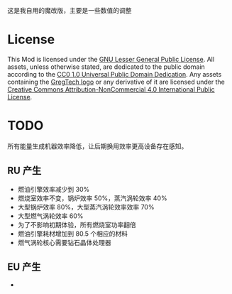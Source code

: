 这是我自用的魔改版，主要是一些数值的调整

# License

This Mod is licensed under the [GNU Lesser General Public License](LICENSE).
All assets, unless otherwise stated, are dedicated to the public domain
according to the [CC0 1.0 Universal Public Domain Dedication](src/main/resources/LICENSE.assets).
Any assets containing the [GregTech logo](src/main/resources/logos) or any
derivative of it are licensed under the
[Creative Commons Attribution-NonCommercial 4.0 International Public License](src/main/resources/LICENSE.logos).

# TODO
所有能量生成机器效率降低，让后期换用效率更高设备存在感知。


## RU 产生
- 燃油引擎效率减少到 30%
- 燃烧室效率不变，锅炉效率 50%，蒸汽涡轮效率 40%
- 大型锅炉效率 80%，大型蒸汽涡轮效率效率 70%
- 大型燃气涡轮效率 60%
- 为了不影响初期体验，所有燃烧室功率翻倍
- 燃油引擎耗材增加到 80.5 个相应的材料
- 燃气涡轮核心需要钻石晶体处理器

## EU 产生
- 

